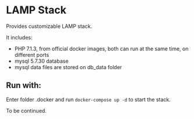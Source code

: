# LAMP Stack
Provides customizable LAMP stack.

It includes:
 * PHP 7.1.3, from official docker images, both can run at the same time, on different ports
 * mysql 5.7.30 database
 * mysql data files are stored on db_data folder

## Run with:

Enter folder .docker and run `docker-compose up -d` to start the stack.

To be continued.
